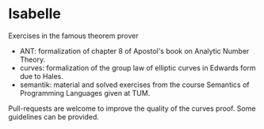 # Isabelle
Exercises in the famous theorem prover

* ANT: formalization of chapter 8 of Apostol's book on Analytic Number Theory.
* curves: formalization of the group law of elliptic curves in Edwards form due to Hales.
* semantik: material and solved exercises from the course Semantics of Programming Languages given at TUM.

Pull-requests are welcome to improve the quality of the curves proof. Some guidelines can be provided.
